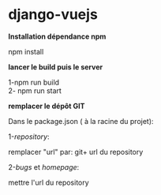 # django-vuejs  
  
**Installation dépendance npm**  
  
 npm install  

**lancer le build puis le server**  
  
  1-npm run build  
  2- npm run start  

**remplacer le dépôt GIT**  

Dans le package.json ( à la racine du projet):

1-*repository*:  
  
 remplacer "url" par: git+ url du repository  

2-*bugs* et *homepage*:  

 mettre l'url du repository